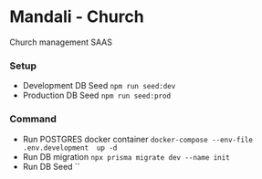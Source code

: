 # Mandali - Church 
Church management SAAS

### Setup
- Development DB Seed `npm run seed:dev`
- Production DB Seed `npm run seed:prod`

### Command
- Run POSTGRES docker container  `docker-compose --env-file .env.development  up -d`
- Run DB migration `npx prisma migrate dev --name init`
- Run DB Seed ``